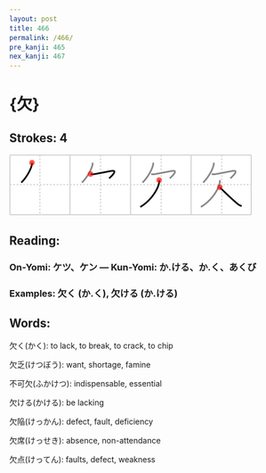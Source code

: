 ```yaml
---
layout: post
title: 466
permalink: /466/
pre_kanji: 465
nex_kanji: 467
---
```


# {欠}

## Strokes: 4

<div class="stroke"><img src="../images/E6ACA0.png" /></div>

## Reading:

### On-Yomi: ケツ、ケン &mdash; Kun-Yomi: か.ける、か.く、あくび

### Examples: 欠く (か.く), 欠ける (か.ける)

## Words:

欠く(かく): to lack, to break, to crack, to chip

欠乏(けつぼう): want, shortage, famine

不可欠(ふかけつ): indispensable, essential

欠ける(かける): be lacking

欠陥(けっかん): defect, fault, deficiency

欠席(けっせき): absence, non-attendance

欠点(けってん): faults, defect, weakness

